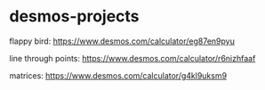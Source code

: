 # desmos-projects
flappy bird: https://www.desmos.com/calculator/eg87en9pyu

line through points: https://www.desmos.com/calculator/r6nizhfaaf

matrices: https://www.desmos.com/calculator/g4kl9uksm9
